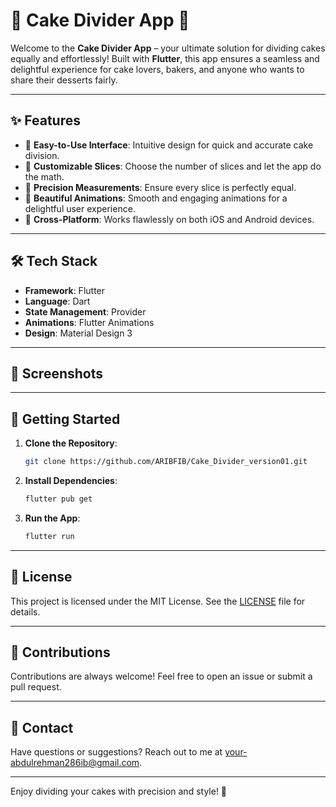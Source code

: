 # 🍰 **Cake Divider App** 🍴  

Welcome to the **Cake Divider App** – your ultimate solution for dividing cakes equally and effortlessly! Built with **Flutter**, this app ensures a seamless and delightful experience for cake lovers, bakers, and anyone who wants to share their desserts fairly.  

---

## ✨ **Features**  
- 🎂 **Easy-to-Use Interface**: Intuitive design for quick and accurate cake division.  
- 🔪 **Customizable Slices**: Choose the number of slices and let the app do the math.  
- 📏 **Precision Measurements**: Ensure every slice is perfectly equal.  
- 🌈 **Beautiful Animations**: Smooth and engaging animations for a delightful user experience.  
- 📱 **Cross-Platform**: Works flawlessly on both iOS and Android devices.  

---

## 🛠️ **Tech Stack**  
- **Framework**: Flutter  
- **Language**: Dart  
- **State Management**: Provider  
- **Animations**: Flutter Animations  
- **Design**: Material Design 3  

---

## 📸 **Screenshots**  

---

## 🚀 **Getting Started**  
1. **Clone the Repository**:  
   ```bash
   git clone https://github.com/ARIBFIB/Cake_Divider_version01.git
   ```
2. **Install Dependencies**:  
   ```bash
   flutter pub get
   ```
3. **Run the App**:  
   ```bash
   flutter run
   ```

---

## 📄 **License**  
This project is licensed under the MIT License. See the [LICENSE](LICENSE) file for details.  

---

## 💖 **Contributions**  
Contributions are always welcome! Feel free to open an issue or submit a pull request.  

---

## 📧 **Contact**  
Have questions or suggestions? Reach out to me at [your-abdulrehman286ib@gmail.com](mailto:abdulrehman286ib@gmail.com).  

---

Enjoy dividing your cakes with precision and style! 🎉  
